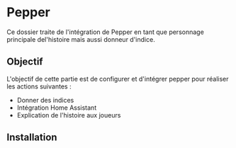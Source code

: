 # Pepper

Ce dossier traite de l'intégration de Pepper en tant que personnage principale del'histoire mais aussi donneur d'indice.

## Objectif

L'objectif de cette partie est de configurer et d'intégrer pepper pour réaliser les actions suivantes :
- Donner des indices
- Intégration Home Assistant
- Explication de l'histoire aux joueurs

## Installation
